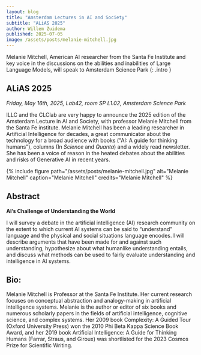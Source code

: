 ```yaml
---
layout: blog
title: "Amsterdam Lectures in AI and Society"
subtitle: "ALiAS 2025"
author: Willem Zuidema
published: 2025-07-05
image: /assets/posts/melanie-mitchell.jpg
---
```


Melanie Mitchell, American AI researcher from the Santa Fe Institute and key voice in the discussions on the abilities and inabilities of Large Language Models, will speak to Amsterdam Science Park  {: .intro }

## ALiAS 2025

*Friday, May 16th, 2025, Lab42, room SP L1.02, Amsterdam Science Park*

ILLC and the CLClab are very happy to announce the 2025 edition of the Amsterdam Lecture in AI and Society, 
with professor Melanie Mitchell from the Santa Fe institute. Melanie Mitchell has been a leading researcher in 
Artificial Intelligence for decades, a great communicator about the technology for a broad audience with books 
("AI: A guide for thinking humans"), columns (In *Science* and *Quanta*) and a widely read newsletter. 
She has been a voice of reason in the heated debates about the abilities and risks of Generative AI in recent years.

{%
 include figure
 path="/assets/posts/melanie-mitchell.jpg"
 alt="Melanie Mitchell"
 caption="Melanie Mitchell"
 credits="Melanie Mitchell"
%}
## Abstract

**AI’s Challenge of Understanding the World**

I will survey a debate in the artificial intelligence (AI) research community on the extent to which current AI systems can be said to “understand” language and the physical and social situations language encodes. I will describe arguments that have been made for and against such understanding, hypothesize about what humanlike understanding entails, and discuss what methods can be used to fairly evaluate understanding and intelligence in AI systems. 

## Bio:
Melanie Mitchell is Professor at the Santa Fe Institute. Her current research focuses on conceptual abstraction and analogy-making in artificial intelligence systems.  Melanie is the author or editor of six books and numerous scholarly papers in the fields of artificial intelligence, cognitive science, and complex systems. Her 2009 book Complexity: A Guided Tour (Oxford University Press) won the 2010 Phi Beta Kappa Science Book Award, and her 2019 book Artificial Intelligence: A Guide for Thinking Humans (Farrar, Straus, and Giroux) was shortlisted for the 2023 Cosmos Prize for Scientific Writing. 

